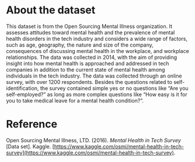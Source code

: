 # About the dataset

This dataset is from the Open Sourcing Mental Illness organization. It assesses attitudes toward mental health and the prevalence of mental health disorders in the tech industry and considers a wide range of factors, such as age, geography, the nature and size of the company, consequences of discussing mental health in the workplace, and workplace relationships. The data was collected in 2014, with the aim of providing insight into how mental health is approached and addressed in tech companies in addition to the current state of mental health among individuals in the tech industry. The data was collected through an online survey, with over 1200 respondents. Besides the questions related to self-identification, the survey contained simple yes or no questions like “Are you self-employed?” as long as more complex questions like “How easy is it for you to take medical leave for a mental health condition?”. 

# Reference

Open Sourcing Mental Illness, LTD. (2016). *Mental Health in Tech Survey* [Data set]. Kaggle. [https://www.kaggle.com/osmi/mental-health-in-tech-survey](https://www.kaggle.com/osmi/mental-health-in-tech-survey).


